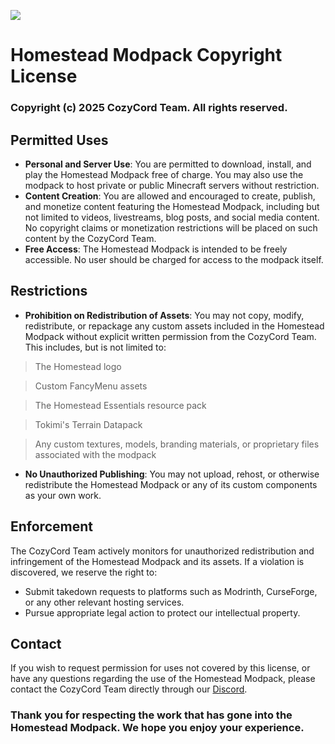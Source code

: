![](https://cdn.modrinth.com/data/cached_images/5b22205d972d2006c6bd3ff913524a33f8a5761e.png)

# Homestead Modpack Copyright License
### Copyright (c) 2025 CozyCord Team. All rights reserved.

## Permitted Uses
* **Personal and Server Use**:
You are permitted to download, install, and play the Homestead Modpack free of charge. You may also use the modpack to host private or public Minecraft servers without restriction.
* **Content Creation**:
You are allowed and encouraged to create, publish, and monetize content featuring the Homestead Modpack, including but not limited to videos, livestreams, blog posts, and social media content. No copyright claims or monetization restrictions will be placed on such content by the CozyCord Team.
* **Free Access**:
The Homestead Modpack is intended to be freely accessible. No user should be charged for access to the modpack itself.

## Restrictions
* **Prohibition on Redistribution of Assets**:
You may not copy, modify, redistribute, or repackage any custom assets included in the Homestead Modpack without explicit written permission from the CozyCord Team.
This includes, but is not limited to:
> The Homestead logo

> Custom FancyMenu assets

> The Homestead Essentials resource pack

> Tokimi's Terrain Datapack

> Any custom textures, models, branding materials, or proprietary files associated with the modpack

* **No Unauthorized Publishing**:
You may not upload, rehost, or otherwise redistribute the Homestead Modpack or any of its custom components as your own work.

## Enforcement
The CozyCord Team actively monitors for unauthorized redistribution and infringement of the Homestead Modpack and its assets. If a violation is discovered, we reserve the right to:
* Submit takedown requests to platforms such as Modrinth, CurseForge, or any other relevant hosting services.
* Pursue appropriate legal action to protect our intellectual property.

## Contact
If you wish to request permission for uses not covered by this license, or have any questions regarding the use of the Homestead Modpack, please contact the CozyCord Team directly through our [Discord](https://discord.gg/cozycord). 

### Thank you for respecting the work that has gone into the Homestead Modpack. We hope you enjoy your experience.
